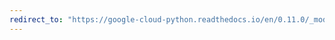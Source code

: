 ```yaml
---
redirect_to: "https://google-cloud-python.readthedocs.io/en/0.11.0/_modules/gcloud/dns/resource_record_set.html"
---
```

